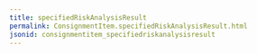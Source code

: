 ```yaml
---
title: specifiedRiskAnalysisResult
permalink: ConsignmentItem.specifiedRiskAnalysisResult.html
jsonid: consignmentitem_specifiedriskanalysisresult
---
```

